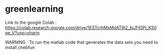 # greenlearning

Link to the google Colab : https://colab.research.google.com/drive/1ESTcrhMsMdAT9j2_biJFlGPj_K50pe_V?usp=sharin

WARNING : To run the matlab code that generates the data sets you need to install chebfun
